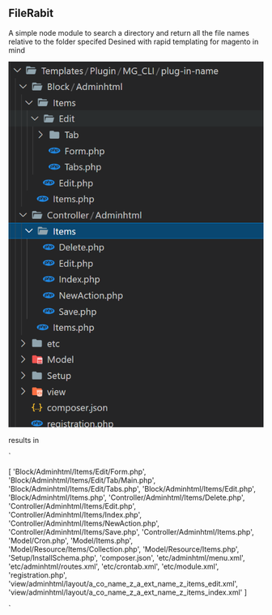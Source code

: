 ## FileRabit

A simple node module to search a directory and return all the file names relative to the folder specifed
Desined with rapid templating for magento in mind

![example_dir](example_Dir.png)

results in

`

[ 'Block/Adminhtml/Items/Edit/Form.php',
  'Block/Adminhtml/Items/Edit/Tab/Main.php',
  'Block/Adminhtml/Items/Edit/Tabs.php',
  'Block/Adminhtml/Items/Edit.php',
  'Block/Adminhtml/Items.php',
  'Controller/Adminhtml/Items/Delete.php',
  'Controller/Adminhtml/Items/Edit.php',
  'Controller/Adminhtml/Items/Index.php',
  'Controller/Adminhtml/Items/NewAction.php',
  'Controller/Adminhtml/Items/Save.php',
  'Controller/Adminhtml/Items.php',
  'Model/Cron.php',
  'Model/Items.php',
  'Model/Resource/Items/Collection.php',
  'Model/Resource/Items.php',
  'Setup/InstallSchema.php',
  'composer.json',
  'etc/adminhtml/menu.xml',
  'etc/adminhtml/routes.xml',
  'etc/crontab.xml',
  'etc/module.xml',
  'registration.php',
  'view/adminhtml/layout/a_co_name_z_a_ext_name_z_items_edit.xml',
  'view/adminhtml/layout/a_co_name_z_a_ext_name_z_items_index.xml' ]


`

